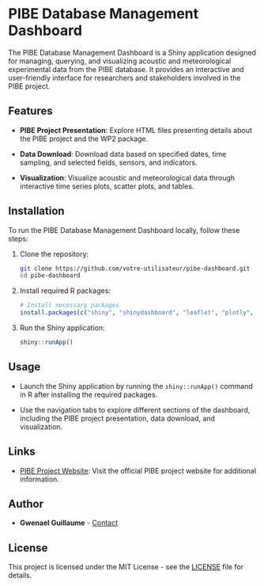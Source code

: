 # PIBE Database Management Dashboard

The PIBE Database Management Dashboard is a Shiny application designed for managing, querying, and visualizing acoustic and meteorological experimental data from the PIBE database. It provides an interactive and user-friendly interface for researchers and stakeholders involved in the PIBE project.

## Features

- **PIBE Project Presentation**: Explore HTML files presenting details about the PIBE project and the WP2 package.

- **Data Download**: Download data based on specified dates, time sampling, and selected fields, sensors, and indicators.

- **Visualization**: Visualize acoustic and meteorological data through interactive time series plots, scatter plots, and tables.

## Installation

To run the PIBE Database Management Dashboard locally, follow these steps:

1. Clone the repository:

    ```bash
    git clone https://github.com/votre-utilisateur/pibe-dashboard.git
    cd pibe-dashboard
    ```

2. Install required R packages:

    ```R
    # Install necessary packages
    install.packages(c("shiny", "shinydashboard", "leaflet", "plotly", ...))  # Add other required packages
    ```

3. Run the Shiny application:

    ```R
    shiny::runApp()
    ```

## Usage

- Launch the Shiny application by running the `shiny::runApp()` command in R after installing the required packages.

- Use the navigation tabs to explore different sections of the dashboard, including the PIBE project presentation, data download, and visualization.

## Links

- [PIBE Project Website](https://www.anr-pibe.com/en): Visit the official PIBE project website for additional information.


## Author

- **Gwenael Guillaume** - [Contact](mailto:gwenael.guillaume@cerema.fr)

## License

This project is licensed under the MIT License - see the [LICENSE](LICENSE) file for details.
